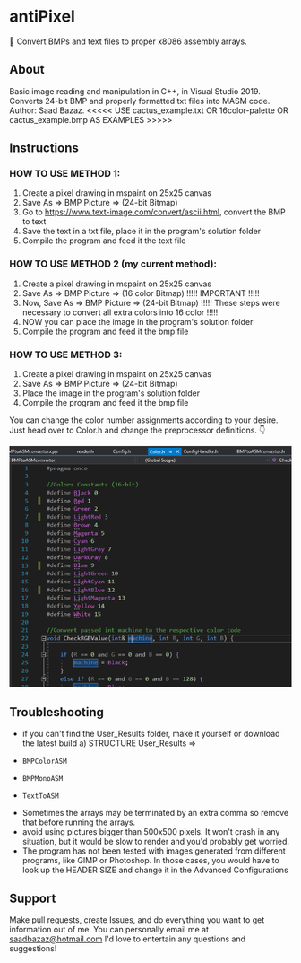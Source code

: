 # antiPixel
👾 Convert BMPs and text files to proper x8086 assembly arrays.

## About
Basic image reading and manipulation in C++, in Visual Studio 2019. Converts 24-bit BMP and properly 
formatted txt files into MASM code.
Author: Saad Bazaz.
<<<<<    USE cactus_example.txt OR 16color-palette OR cactus_example.bmp AS EXAMPLES     >>>>>

## Instructions
### HOW TO USE METHOD 1:
1. Create a pixel drawing in mspaint on 25x25 canvas
2. Save As => BMP Picture => (24-bit Bitmap)
3. Go to https://www.text-image.com/convert/ascii.html, convert the BMP to text
4. Save the text in a txt file, place it in the program's solution folder
5. Compile the program and feed it the text file

### HOW TO USE METHOD 2 (my current method):
1. Create a pixel drawing in mspaint on 25x25 canvas
2. Save As => BMP Picture => (16 color Bitmap)          !!!!! IMPORTANT !!!!!
3. Now, Save As => BMP Picture => (24-bit Bitmap)       !!!!! These steps were necessary to convert all extra colors into 16 color !!!!!
3. NOW you can place the image in the program's solution folder
4. Compile the program and feed it the bmp file

### HOW TO USE METHOD 3:
1. Create a pixel drawing in mspaint on 25x25 canvas
2. Save As => BMP Picture => (24-bit Bitmap)
3. Place the image in the program's solution folder
4. Compile the program and feed it the bmp file


You can change the color number assignments according to your desire. Just head over to Color.h and change the preprocessor definitions.
👇

![Colors](ColorAssignments.PNG)


## Troubleshooting
- if you can't find the User_Results folder, make it yourself or download the latest build
a) STRUCTURE
User_Results =>
-     BMPColorASM
-     BMPMonoASM
-     TextToASM
  
- Sometimes the arrays may be terminated by an extra comma so remove that before running the arrays.
- avoid using pictures bigger than 500x500 pixels. It won't crash in any situation, but it would be slow to render and you'd probably get worried.
- The program has not been tested with images generated from different programs, like GIMP or Photoshop. In those cases, 
you would have to look up the HEADER SIZE and change it in the Advanced Configurations

## Support
Make pull requests, create Issues, and do everything you want to get information out of me.
You can personally email me at saadbazaz@hotmail.com
I'd love to entertain any questions and suggestions!
